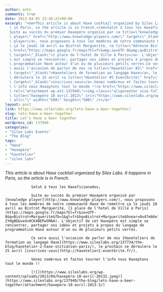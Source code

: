 ```yaml
---
author: anto
comments: true
date: 2013-04-05 15:46:22+00:00
excerpt: "<em>This article is about Haxe cocktail organized by Silex Labs. It happens\
  \ in Paris, so the article is in French.</em>Salut à tous les Haxeficionados,\
  Suite au succès du premier Haxepéro organisé par <a title=\"knowledge\
  \ player\" href=\"http://www.knowledge-players.com/\" target=\"_blank\">knowledge\
  \ player</a>, nous proposons à tous les membres de notre communauté Haxe de remettre\
  \ ça le jeudi 18 avril au Bistrot Marguerite, <a title=\"Adresse Bistrot Marguerite\"\
  \ href=\"https://maps.google.fr/maps?hl=fr&amp;ie=UTF-8&amp;q=Bistrot+Marguerite&amp;fb=1&amp;gl=fr&amp;hq=Bistrot+Marguerite&amp;hnear=0x47e66e1f06e2b70f:0x40b82c3688c9460,Paris&amp;cid=0,0,11044631663054999831&amp;ei=KfFeUZHLJumY0QX-2YHgBQ&amp;ved=0CK4BEPwSMAA\"\
  \ target=\"_blank\">1 place de l'hotel de Ville à Paris</a>. L'objectif de cet Haxepéro\
  \ est simple se rencontrer, partager nos idées et projets à propos du langage de\
  \ programmation Haxe autour d'un ou de plusieurs petits verres.Ce sera\
  \ aussi l'occasion de parler de nos <a title=\"Haxetelier #2\" href=\"https://www.silexlabs.org/137734/the-blog/haxetelier-2-haxe-initiation-paris/\"\
  \ target=\"_blank\">Haxeteliers de formation au langage Haxe</a>, le prochain se\
  \ déroulera le 25 avril <a title=\"Haxetelier #2 Eventbrite\" href=\"http://haxetelier2.eventbrite.fr/\"\
  \ target=\"_blank\">inscrivez-vous</a>.Venez nombreux et faites tourner\
  \ l'info nous Haxeptons tout le monde !!<a href=\"https://www.silexlabs.org/137940/the-blog/lets-haxe-a-beer-together/attachment/haxepero-18-avril-2013-3/\"\
  \ rel=\"attachment wp-att-137948\"><img class=\"aligncenter size-full wp-image-137948\"\
  \ title=\"haxepéro 18 avril 2013\" src=\"https://www.silexlabs.org/wp-content/uploads/2013/04/haxepéro-18-avril-20132.jpeg\"\
  \ alt=\"\" width=\"500\" height=\"500\" /></a>"
layout: post
link: https://www.silexlabs.org/lets-haxe-a-beer-together/
slug: lets-haxe-a-beer-together
title: Let's Haxe a beer together
wordpress_id: 137940
categories:
- "Silex Labs Events"
- "The Blog"
tags:
- "Haxe"
- "Haxepéro"
- "haxetelier"
- "silex labs"
---
```


_This article is about Haxe cocktail organized by Silex Labs. It happens in Paris, so the article is in French._

				Salut à tous les Haxeficionados,

				Suite au succès du premier Haxepéro organisé par [knowledge player](http://www.knowledge-players.com/), nous proposons à tous les membres de notre communauté Haxe de remettre ça le jeudi 18 avril au Bistrot Marguerite, [1 place de l'hotel de Ville à Paris](https://maps.google.fr/maps?hl=fr&ie=UTF-8&q=Bistrot+Marguerite&fb=1&gl=fr&hq=Bistrot+Marguerite&hnear=0x47e66e1f06e2b70f:0x40b82c3688c9460,Paris&cid=0,0,11044631663054999831&ei=KfFeUZHLJumY0QX-2YHgBQ&ved=0CK4BEPwSMAA). L'objectif de cet Haxepéro est simple se rencontrer, partager nos idées et projets à propos du langage de programmation Haxe autour d'un ou de plusieurs petits verres.

				Ce sera aussi l'occasion de parler de nos [Haxeteliers de formation au langage Haxe](https://www.silexlabs.org/137734/the-blog/haxetelier-2-haxe-initiation-paris/), le prochain se déroulera le 25 avril [inscrivez-vous](http://haxetelier2.eventbrite.fr/).

				Venez nombreux et faites tourner l'info nous Haxeptons tout le monde !!

				[![](https://www.silexlabs.org/wp-content/uploads/2013/04/haxepéro-18-avril-20132.jpeg)](https://www.silexlabs.org/137940/the-blog/lets-haxe-a-beer-together/attachment/haxepero-18-avril-2013-3/)
